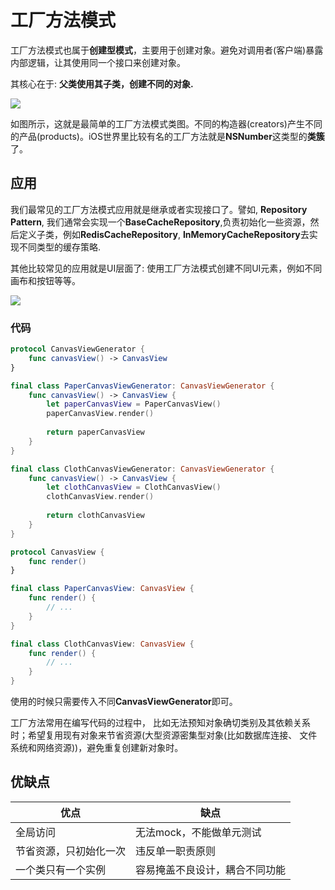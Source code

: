 # 工厂方法模式

工厂方法模式也属于**创建型模式**，主要用于创建对象。避免对调用者(客户端)暴露内部逻辑，让其使用同一个接口来创建对象。

其核心在于: **父类使用其子类，创建不同的对象.**

![](https://res.cloudinary.com/dwpjzbyux/image/upload/v1674610623/SystemDesign/Design%20pattern/Factory%20method/Screenshot_2023-01-25_at_14.36.46_ndgfcx.png)

如图所示，这就是最简单的工厂方法模式类图。不同的构造器(creators)产生不同的产品(products)。iOS世界里比较有名的工厂方法就是**NSNumber**这类型的**类簇**了。

## 应用
我们最常见的工厂方法模式应用就是继承或者实现接口了。譬如, **Repository Pattern**, 我们通常会实现一个**BaseCacheRepository**,负责初始化一些资源，然后定义子类，例如**RedisCacheRepository**, **InMemoryCacheRepository**去实现不同类型的缓存策略.

其他比较常见的应用就是UI层面了: 使用工厂方法模式创建不同UI元素，例如不同画布和按钮等等。

![](https://res.cloudinary.com/dwpjzbyux/image/upload/v1674612029/SystemDesign/Design%20pattern/Factory%20method/Screenshot_2023-01-25_at_15.00.24_autvo4.png)

### 代码

```swift
protocol CanvasViewGenerator {
    func canvasView() -> CanvasView
}

final class PaperCanvasViewGenerator: CanvasViewGenerator {
    func canvasView() -> CanvasView {
        let paperCanvasView = PaperCanvasView()
        paperCanvasView.render()
        
        return paperCanvasView
    }
}

final class ClothCanvasViewGenerator: CanvasViewGenerator {
    func canvasView() -> CanvasView {
        let clothCanvasView = ClothCanvasView()
        clothCanvasView.render()
        
        return clothCanvasView
    }
}

protocol CanvasView {
    func render()
}

final class PaperCanvasView: CanvasView {
    func render() {
        // ...
    }
}

final class ClothCanvasView: CanvasView {
    func render() {
        // ...
    }
}
```

使用的时候只需要传入不同**CanvasViewGenerator**即可。

工厂方法常用在编写代码的过程中， 比如无法预知对象确切类别及其依赖关系时；希望复用现有对象来节省资源(大型资源密集型对象(比如数据库连接、 文件系统和网络资源))，避免重复创建新对象时。

## 优缺点

|  优点   | 缺点  |
|  ----  | ----  |
| 全局访问  | 无法mock，不能做单元测试|
| 节省资源，只初始化一次  | 违反单一职责原则 |
| 一个类只有一个实例  | 容易掩盖不良设计，耦合不同功能 |








